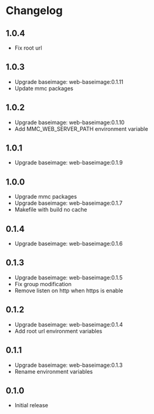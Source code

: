 # Changelog

## 1.0.4
  - Fix root url

## 1.0.3
  - Upgrade baseimage: web-baseimage:0.1.11
  - Update mmc packages

## 1.0.2
  - Upgrade baseimage: web-baseimage:0.1.10
  - Add MMC_WEB_SERVER_PATH environment variable

## 1.0.1
  - Upgrade baseimage: web-baseimage:0.1.9

## 1.0.0
  - Upgrade mmc packages
  - Upgrade baseimage: web-baseimage:0.1.7
  - Makefile with build no cache

## 0.1.4
  - Upgrade baseimage: web-baseimage:0.1.6

## 0.1.3
  - Upgrade baseimage: web-baseimage:0.1.5
  - Fix group modification
  - Remove listen on http when https is enable

## 0.1.2
  - Upgrade baseimage: web-baseimage:0.1.4
  - Add root url environment variables

## 0.1.1
  - Upgrade baseimage: web-baseimage:0.1.3
  - Rename environment variables

## 0.1.0
  - Initial release
